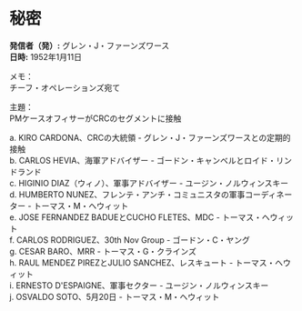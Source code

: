 # 秘密

**発信者（発）:** グレン・J・ファーンズワース  
**日時:** 1952年1月11日  

メモ：  
チーフ・オペレーションズ宛て  

主題：  
PMケースオフィサーがCRCのセグメントに接触  

a. KIRO CARDONA、CRCの大統領 - グレン・J・ファーンズワースとの定期的接触  
b. CARLOS HEVIA、海軍アドバイザー - ゴードン・キャンベルとロイド・リンドランド  
c. HIGINIO DIAZ（ウィノ）、軍事アドバイザー - ユージン・ノルウィンスキー  
d. HUMBERTO NUNEZ、フレンテ・アンチ・コミュニスタの軍事コーディネーター - トーマス・M・ヘウィット  
e. JOSE FERNANDEZ BADUEとCUCHO FLETES、MDC - トーマス・ヘウィット  
f. CARLOS RODRIGUEZ、30th Nov Group - ゴードン・C・ヤング  
g. CESAR BARO、MRR - トーマス・G・クラインズ  
h. RAUL MENDEZ PIREZとJULIO SANCHEZ、レスキュート - トーマス・ヘウィット  
i. ERNESTO D'ESPAIGNE、軍事セクター - ユージン・ノルウィンスキー  
j. OSVALDO SOTO、5月20日 - トーマス・M・ヘウィット  